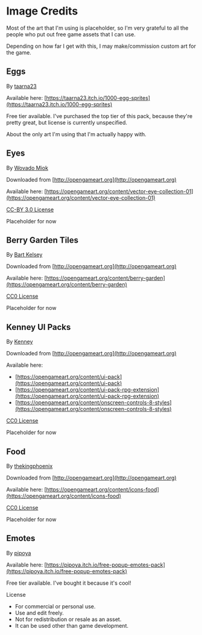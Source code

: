 # Image Credits

Most of the art that I'm using is placeholder, so I'm very grateful to all the people who put out free game assets that I can use.

Depending on how far I get with this, I may make/commission custom art for the game.

## Eggs

By [taarna23](https://taarna23.itch.io)

Available here: [https://taarna23.itch.io/1000-egg-sprites](https://taarna23.itch.io/1000-egg-sprites)

Free tier available. I've purchased the top tier of this pack, because they're pretty great, but license is currently unspecified.

About the only art I'm using that I'm actually happy with.


## Eyes

By [Wovado Miok](https://opengameart.org/users/wovado)

Downloaded from [http://opengameart.org](http://opengameart.org)

Available here: [https://opengameart.org/content/vector-eye-collection-01](https://opengameart.org/content/vector-eye-collection-01)

[CC-BY 3.0 License](https://creativecommons.org/licenses/by/3.0/)

Placeholder for now


## Berry Garden Tiles

By [Bart Kelsey](https://opengameart.org/users/bart)

Downloaded from [http://opengameart.org](http://opengameart.org)

Available here: [https://opengameart.org/content/berry-garden](https://opengameart.org/content/berry-garden)

[CC0 License](https://creativecommons.org/publicdomain/zero/1.0/)

Placeholder for now


## Kenney UI Packs

By [Kenney](https://www.kenney.nl/)

Downloaded from [http://opengameart.org](http://opengameart.org)

Available here:

* [https://opengameart.org/content/ui-pack](https://opengameart.org/content/ui-pack)
* [https://opengameart.org/content/ui-pack-rpg-extension](https://opengameart.org/content/ui-pack-rpg-extension)
* [https://opengameart.org/content/onscreen-controls-8-styles](https://opengameart.org/content/onscreen-controls-8-styles)

[CC0 License](https://creativecommons.org/publicdomain/zero/1.0/)

Placeholder for now


## Food

By [thekingphoenix](https://opengameart.org/users/thekingphoenix)

Downloaded from [http://opengameart.org](http://opengameart.org)

Available here: [https://opengameart.org/content/icons-food](https://opengameart.org/content/icons-food)

[CC0 License](https://creativecommons.org/publicdomain/zero/1.0/)

Placeholder for now


## Emotes

By [pipoya](https://pipoya.itch.io/)

Available here: [https://pipoya.itch.io/free-popup-emotes-pack](https://pipoya.itch.io/free-popup-emotes-pack)

Free tier available. I've bought it because it's cool!

License
- For commercial or personal use.
- Use and edit freely.
- Not for redistribution or resale as an asset.
- It can be used other than game development.